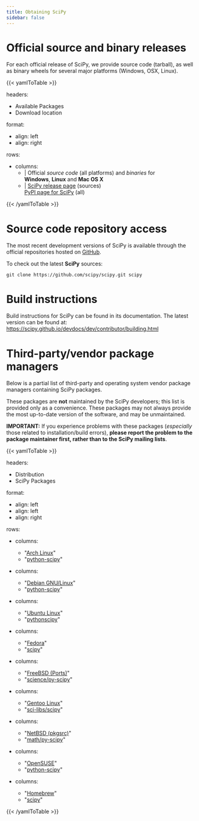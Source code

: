 ```yaml
---
title: Obtaining SciPy
sidebar: false
---
```


# Official source and binary releases

For each official release of SciPy, we provide source code
(tarball), as well as binary wheels for several major platforms
(Windows, OSX, Linux).

{{< yamlToTable >}}

headers:

- Available Packages
- Download location

format:

- align: left
- align: right

rows:

- columns:
  - |
    Official _source code_ (all platforms) and _binaries_ for<br/>
    **Windows**, **Linux** and **Mac OS X**
  - |
    [SciPy release page](https://github.com/scipy/scipy/releases) (sources)<br/>
    [PyPI page for SciPy](https://pypi.python.org/pypi/scipy) (all)

{{< /yamlToTable >}}

# Source code repository access

The most recent development versions of SciPy is available
through the official repositories hosted on
[GitHub](https://github.com/).

To check out the latest **SciPy** sources:

    git clone https://github.com/scipy/scipy.git scipy

# Build instructions

Build instructions for SciPy can be found in its documentation. The
latest version can be found at:
<https://scipy.github.io/devdocs/dev/contributor/building.html>

# Third-party/vendor package managers

Below is a partial list of third-party and operating system vendor
package managers containing SciPy packages.

These packages are **not** maintained by the SciPy developers;
this list is provided only as a convenience. These packages may not
always provide the most up-to-date version of the software, and may be
unmaintained.

**IMPORTANT:** If you experience problems with these packages
(_especially_ those related to installation/build errors), **please
report the problem to the package maintainer first, rather than to the
SciPy mailing lists**.

{{< yamlToTable >}}

headers:

- Distribution
- SciPy Packages

format:

- align: left
- align: left
- align: right

rows:

- columns:

  - "[Arch Linux](https://www.archlinux.org/)"
  - "[python-scipy](https://www.archlinux.org/packages/?q=scipy)"

- columns:

  - "[Debian GNU/Linux](http://www.debian.org/)"
  - "[python-scipy](https://packages.debian.org/search?keywords=python-scipy)"

- columns:

  - "[Ubuntu Linux](http://www.ubuntu.com/)"
  - "[pythonscipy](http://packages.ubuntu.com/search?keywords=python-scipy)"

- columns:

  - "[Fedora](https://getfedora.org/)"
  - "[scipy](https://src.fedoraproject.org/rpms/scipy)"

- columns:

  - "[FreeBSD (Ports)](https://www.freebsd.org/ports/)"
  - "[science/py-scipy](https://svnweb.freebsd.org/ports/head/science/py-scipy)"

- columns:

  - "[Gentoo Linux](https://www.gentoo.org/)"
  - "[sci-libs/scipy](https://packages.gentoo.org/packages/dev-python/scipy)"

- columns:

  - "[NetBSD (pkgsrc)](http://www.pkgsrc.org/)"
  - "[math/py-scipy](http://pkgsrc.se/math/py-scipy)"

- columns:

  - "[OpenSUSE](https://www.opensuse.org/)"
  - "[python-scipy](https://build.opensuse.org/package/show/openSUSE:Factory/python-scipy)"

- columns:
  - "[Homebrew](https://brew.sh)"
  - "[scipy](https://formulae.brew.sh/formula/scipy)"

{{< /yamlToTable >}}
